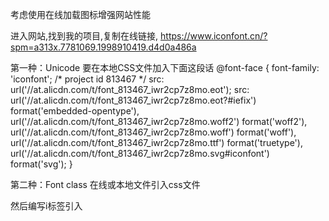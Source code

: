 考虑使用在线加载图标增强网站性能

进入网站,找到我的项目,复制在线链接,
https://www.iconfont.cn/?spm=a313x.7781069.1998910419.d4d0a486a


第一种：Unicode
要在本地CSS文件加入下面这段话
@font-face {
  font-family: 'iconfont';  /* project id 813467 */
  src: url('//at.alicdn.com/t/font_813467_iwr2cp7z8mo.eot');
  src: url('//at.alicdn.com/t/font_813467_iwr2cp7z8mo.eot?#iefix') format('embedded-opentype'),
  url('//at.alicdn.com/t/font_813467_iwr2cp7z8mo.woff2') format('woff2'),
  url('//at.alicdn.com/t/font_813467_iwr2cp7z8mo.woff') format('woff'),
  url('//at.alicdn.com/t/font_813467_iwr2cp7z8mo.ttf') format('truetype'),
  url('//at.alicdn.com/t/font_813467_iwr2cp7z8mo.svg#iconfont') format('svg');
}

第二种：Font class
在线或本地文件引入css文件
<link href="https://at.alicdn.com/t/font_813467_iwr2cp7z8mo.css" rel="stylesheet">
然后编写i标签引入
<i class="iconfont icon-youiconname"></i>
